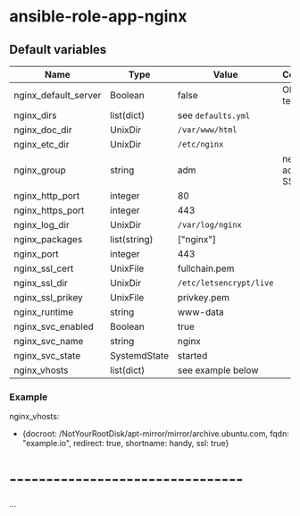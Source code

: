 # ansible-role-app-nginx

## Default variables
| Name | Type | Value | Comments |
| ---- | ---- | ----- | -------- |
| nginx_default_server | Boolean | false | OK for testing |
| nginx_dirs | list(dict) | see `defaults.yml` ||
| nginx_doc_dir | UnixDir | `/var/www/html` ||
| nginx_etc_dir | UnixDir | `/etc/nginx` ||
| nginx_group | string | adm | needs access to SSL dirs |
| nginx_http_port | integer | 80 ||
| nginx_https_port | integer | 443 ||
| nginx_log_dir | UnixDir | `/var/log/nginx` ||
| nginx_packages | list(string) | ["nginx"] ||
| nginx_port | integer | 443 ||
| nginx_ssl_cert | UnixFile | fullchain.pem ||
| nginx_ssl_dir | UnixDir | `/etc/letsencrypt/live` ||
| nginx_ssl_prikey | UnixFile | privkey.pem ||
| nginx_runtime | string | www-data ||
| nginx_svc_enabled | Boolean | true ||
| nginx_svc_name | string | nginx ||
| nginx_svc_state | SystemdState | started ||
| nginx_vhosts | list(dict) | see example below ||

### Example
nginx_vhosts:
  - {docroot: /NotYourRootDisk/apt-mirror/mirror/archive.ubuntu.com, fqdn: "example.io", redirect: true, shortname: handy, ssl: true}

# --------------------------------
...
